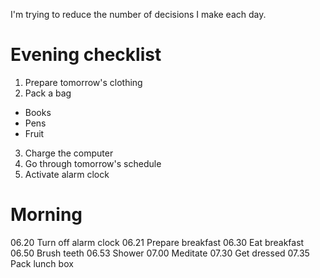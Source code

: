 I'm trying to reduce the number of decisions I make each day.

# Evening checklist
1. Prepare tomorrow's clothing
2. Pack a bag
- Books
- Pens
- Fruit
3. Charge the computer
4. Go through tomorrow's schedule
5. Activate alarm clock

# Morning
06.20 Turn off alarm clock
06.21 Prepare breakfast
06.30 Eat breakfast
06.50 Brush teeth
06.53 Shower
07.00 Meditate
07.30 Get dressed
07.35 Pack lunch box
